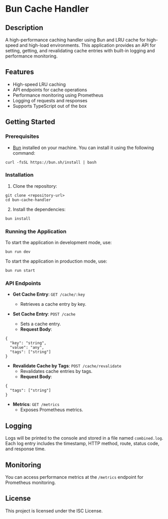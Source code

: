 # Bun Cache Handler

## Description

A high-performance caching handler using Bun and LRU cache for high-speed and high-load environments. This application provides an API for setting, getting, and revalidating cache entries with built-in logging and performance monitoring.

## Features

- High-speed LRU caching
- API endpoints for cache operations
- Performance monitoring using Prometheus
- Logging of requests and responses
- Supports TypeScript out of the box

## Getting Started

### Prerequisites

- [Bun](https://bun.sh/) installed on your machine. You can install it using the following command:

```
curl -fsSL https://bun.sh/install | bash
```

### Installation

1. Clone the repository:

```
git clone <repository-url>
cd bun-cache-handler
```

2. Install the dependencies:

```
bun install
```

### Running the Application

To start the application in development mode, use:

```
bun run dev
```

To start the application in production mode, use:

```
bun run start
```

### API Endpoints

- **Get Cache Entry**: `GET /cache/:key`
  - Retrieves a cache entry by key.

- **Set Cache Entry**: `POST /cache`
  - Sets a cache entry.
  - **Request Body**:
```
{
  "key": "string",
  "value": "any",
  "tags": ["string"]
}
```

- **Revalidate Cache by Tags**: `POST /cache/revalidate`
  - Revalidates cache entries by tags.
  - **Request Body**:
```
{
  "tags": ["string"]
}
```

- **Metrics**: `GET /metrics`
  - Exposes Prometheus metrics.

## Logging

Logs will be printed to the console and stored in a file named `combined.log`. Each log entry includes the timestamp, HTTP method, route, status code, and response time.

## Monitoring

You can access performance metrics at the `/metrics` endpoint for Prometheus monitoring.

## License

This project is licensed under the ISC License.
